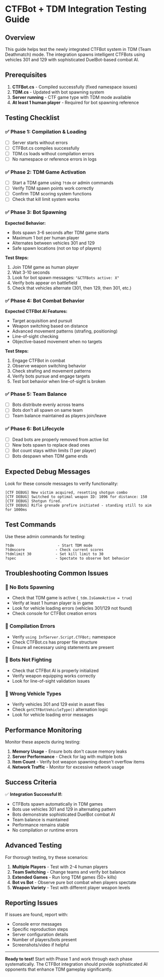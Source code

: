 # CTFBot + TDM Integration Testing Guide

## Overview
This guide helps test the newly integrated CTFBot system in TDM (Team Deathmatch) mode. The integration spawns intelligent CTFBots using vehicles 301 and 129 with sophisticated DuelBot-based combat AI.

## Prerequisites
1. **CTFBot.cs** - Compiled successfully (fixed namespace issues)
2. **TDM.cs** - Updated with bot spawning system
3. **Server running** - CTF game type with TDM mode available
4. **At least 1 human player** - Required for bot spawning reference

## Testing Checklist

### ✅ **Phase 1: Compilation & Loading**
- [ ] Server starts without errors
- [ ] CTFBot.cs compiles successfully
- [ ] TDM.cs loads without compilation errors
- [ ] No namespace or reference errors in logs

### ✅ **Phase 2: TDM Game Activation**
- [ ] Start a TDM game using `?tdm` or admin commands
- [ ] Verify TDM spawn points work correctly
- [ ] Confirm TDM scoring system functions
- [ ] Check that kill limit system works

### ✅ **Phase 3: Bot Spawning**
**Expected Behavior:**
- Bots spawn 3-6 seconds after TDM game starts
- Maximum 1 bot per human player
- Alternates between vehicles 301 and 129
- Safe spawn locations (not on top of players)

**Test Steps:**
1. Join TDM game as human player
2. Wait 3-10 seconds
3. Look for bot spawn messages: `"&CTFBots active: X"`
4. Verify bots appear on battlefield
5. Check that vehicles alternate (301, then 129, then 301, etc.)

### ✅ **Phase 4: Bot Combat Behavior**
**Expected CTFBot AI Features:**
- Target acquisition and pursuit
- Weapon switching based on distance
- Advanced movement patterns (strafing, positioning)
- Line-of-sight checking
- Objective-based movement when no targets

**Test Steps:**
1. Engage CTFBot in combat
2. Observe weapon switching behavior
3. Check strafing and movement patterns
4. Verify bots pursue and engage targets
5. Test bot behavior when line-of-sight is broken

### ✅ **Phase 5: Team Balance**
- [ ] Bots distribute evenly across teams
- [ ] Bots don't all spawn on same team
- [ ] Team balance maintained as players join/leave

### ✅ **Phase 6: Bot Lifecycle**
- [ ] Dead bots are properly removed from active list
- [ ] New bots spawn to replace dead ones
- [ ] Bot count stays within limits (1 per player)
- [ ] Bots despawn when TDM game ends

## Expected Debug Messages

Look for these console messages to verify functionality:

```
[CTF DEBUG] New victim acquired, resetting shotgun combo
[CTF DEBUG] Switched to optimal weapon ID: 1096 for distance: 150
[CTF DEBUG] Shotgun fired.
[CTF DEBUG] Rifle grenade prefire initiated - standing still to aim for 1000ms
```

## Test Commands

Use these admin commands for testing:

```
?tdm                    - Start TDM mode
?tdmscore              - Check current scores
?tdmlimit 30           - Set kill limit to 30
?spec                  - Spectate to observe bot behavior
```

## Troubleshooting Common Issues

### 🚨 **No Bots Spawning**
- Check that TDM game is active (`_tdm.IsGameActive = true`)
- Verify at least 1 human player is in game
- Look for vehicle loading errors (vehicles 301/129 not found)
- Check console for CTFBot creation errors

### 🚨 **Compilation Errors**
- Verify `using InfServer.Script.CTFBot;` namespace
- Check CTFBot.cs has proper file structure
- Ensure all necessary using statements are present

### 🚨 **Bots Not Fighting**
- Check that CTFBot AI is properly initialized
- Verify weapon equipping works correctly
- Look for line-of-sight validation issues

### 🚨 **Wrong Vehicle Types**
- Verify vehicles 301 and 129 exist in asset files
- Check `getCTFBotVehicleType()` alternation logic
- Look for vehicle loading error messages

## Performance Monitoring

Monitor these aspects during testing:

1. **Memory Usage** - Ensure bots don't cause memory leaks
2. **Server Performance** - Check for lag with multiple bots
3. **Item Count** - Verify bot weapon spawning doesn't overflow items
4. **Network Traffic** - Monitor for excessive network usage

## Success Criteria

✅ **Integration Successful If:**
- CTFBots spawn automatically in TDM games
- Bots use vehicles 301 and 129 in alternating pattern
- Bots demonstrate sophisticated DuelBot combat AI
- Team balance is maintained
- Performance remains stable
- No compilation or runtime errors

## Advanced Testing

For thorough testing, try these scenarios:

1. **Multiple Players** - Test with 2-4 human players
2. **Team Switching** - Change teams and verify bot balance
3. **Extended Games** - Run long TDM games (50+ kills)
4. **Bot vs Bot** - Observe pure bot combat when players spectate
5. **Weapon Variety** - Test with different player weapon levels

## Reporting Issues

If issues are found, report with:
- Console error messages
- Specific reproduction steps
- Server configuration details
- Number of players/bots present
- Screenshots/video if helpful

---

**Ready to test!** Start with Phase 1 and work through each phase systematically. The CTFBot integration should provide sophisticated AI opponents that enhance TDM gameplay significantly. 